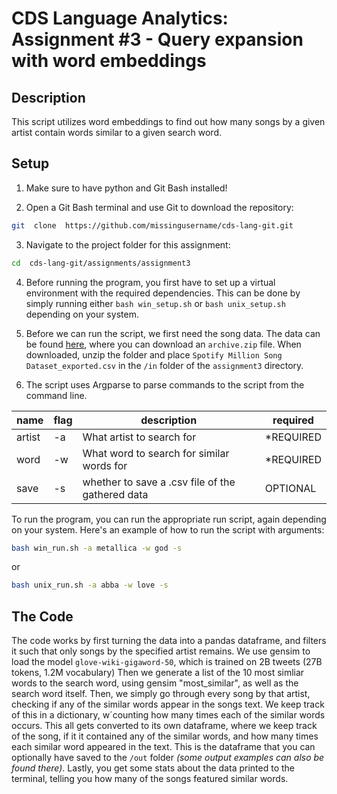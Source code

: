 
# CDS Language Analytics: Assignment #3 - Query expansion with word embeddings

## Description
This script utilizes word embeddings to find out how many songs by a given artist contain words similar to a given search word.

## Setup

1. Make sure to have python and Git Bash installed!

2. Open a Git Bash terminal and use Git to download the repository:
```sh
git  clone  https://github.com/missingusername/cds-lang-git.git
```
3. Navigate to the project folder for this assignment:
```sh
cd  cds-lang-git/assignments/assignment3
```
4. Before running the program, you first have to set up a virtual environment with the required dependencies. This can be done by simply running either  `bash win_setup.sh`  or  `bash unix_setup.sh`  depending on your system.

5. Before we can run the script, we first need the song data. The data can be found [here](https://www.kaggle.com/datasets/joebeachcapital/57651-spotify-songs?resource=download), where you can download an `archive.zip` file. When downloaded, unzip the folder and place `Spotify Million Song Dataset_exported.csv` in the `/in` folder of the `assignment3` directory.

6. The script uses Argparse to parse commands to the script from the command line.

| name | flag | description | required |
|--|--|--|--|
| artist | -a | What artist to search for | *REQUIRED |
| word | -w | What word to search for similar words for | *REQUIRED |
| save | -s | whether to save a .csv file of the gathered data | OPTIONAL |

To run the program, you can run the appropriate run script, again depending on your system. Here's an example of how to run the script with arguments:
```sh
bash win_run.sh -a metallica -w god -s
```
or
```sh
bash unix_run.sh -a abba -w love -s
```

## The Code
The code works by first turning the data into a pandas dataframe, and filters it such that only songs by the specified artist remains.
We use gensim to load the model `glove-wiki-gigaword-50`, which is trained on 2B tweets (27B tokens, 1.2M vocabulary)
Then we generate a list of the 10 most simliar words to the search word, using gensim "most_similar", as well as the search word itself.
Then, we simply go through every song by that artist, checking if any of the similar words appear in the songs text. We keep track of this in a dictionary, w´counting how many times each of the similar words occurs.
This all gets converted to its own dataframe, where we keep track of the song, if it it contained any of the similar words, and how many times each similar word appeared in the text.
This is the dataframe that you can optionally have saved to the `/out` folder *(some output examples can also be found there)*.
Lastly, you get some stats about the data printed to the terminal, telling you how many of the songs featured similar words.
